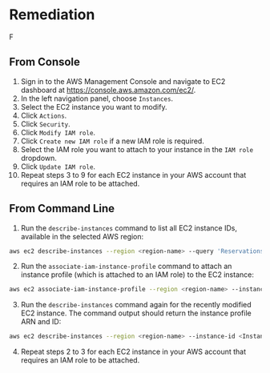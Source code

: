 # Remediation

F

## From Console

1. Sign in to the AWS Management Console and navigate to EC2 dashboard at <https://console.aws.amazon.com/ec2/>.
2. In the left navigation panel, choose `Instances`.
3. Select the EC2 instance you want to modify.
4. Click `Actions`.
5. Click `Security`.
6. Click `Modify IAM role`.
7. Click `Create new IAM role` if a new IAM role is required.
8. Select the IAM role you want to attach to your instance in the `IAM role` dropdown.
9. Click `Update IAM role`.
10. Repeat steps 3 to 9 for each EC2 instance in your AWS account that requires an IAM role to be attached.

## From Command Line

1. Run the `describe-instances` command to list all EC2 instance IDs, available in the selected AWS region:

```sh
aws ec2 describe-instances --region <region-name> --query 'Reservations[*].Instances[*].InstanceId'
```

2. Run the `associate-iam-instance-profile` command to attach an instance profile (which is attached to an IAM role) to the EC2 instance:

```sh
aws ec2 associate-iam-instance-profile --region <region-name> --instance-id <Instance-ID> --iam-instance-profile Name="Instance-Profile-Name"
```

3. Run the `describe-instances` command again for the recently modified EC2 instance. The command output should return the instance profile ARN and ID:

```sh
aws ec2 describe-instances --region <region-name> --instance-id <Instance-ID> --query 'Reservations[*].Instances[*].IamInstanceProfile'
```

4. Repeat steps 2 to 3 for each EC2 instance in your AWS account that requires an IAM role to be attached.
